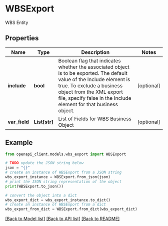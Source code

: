 # WBSExport

WBS Entity

## Properties

Name | Type | Description | Notes
------------ | ------------- | ------------- | -------------
**include** | **bool** | Boolean flag that indicates whether the associated object is to be exported. The default value of the Include element is true. To exclude a business object from the XML export file, specify false in the Include element for that business object. | [optional] 
**var_field** | **List[str]** | List of Fields for WBS Business Object | [optional] 

## Example

```python
from openapi_client.models.wbs_export import WBSExport

# TODO update the JSON string below
json = "{}"
# create an instance of WBSExport from a JSON string
wbs_export_instance = WBSExport.from_json(json)
# print the JSON string representation of the object
print(WBSExport.to_json())

# convert the object into a dict
wbs_export_dict = wbs_export_instance.to_dict()
# create an instance of WBSExport from a dict
wbs_export_from_dict = WBSExport.from_dict(wbs_export_dict)
```
[[Back to Model list]](../README.md#documentation-for-models) [[Back to API list]](../README.md#documentation-for-api-endpoints) [[Back to README]](../README.md)


